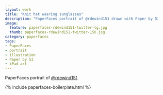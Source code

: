 ```yaml
---
layout: work
title: "Knit hat wearing sunglasses"
description: "PaperFaces portrait of @rdewind151 drawn with Paper by 53 on an iPad."
image: 
  feature: paperfaces-rdewind151-twitter-lg.jpg
  thumb: paperfaces-rdewind151-twitter-150.jpg
category: paperfaces
tags: 
- PaperFaces
- portrait
- illustration
- Paper by 53
- iPad art
---
```


PaperFaces portrait of [@rdewind151](http://twitter.com/rdewind151).

{% include paperfaces-boilerplate.html %}